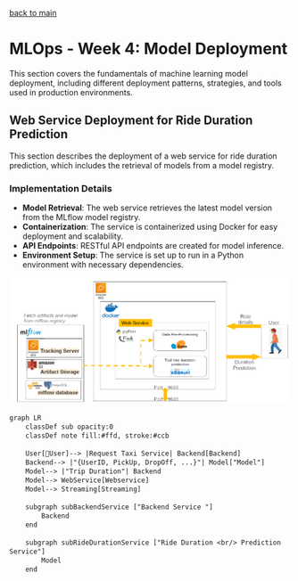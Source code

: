 
[back to main ](../README.md)
# MLOps - Week 4: Model Deployment

This section covers the fundamentals of machine learning model deployment, including different deployment patterns, strategies, and tools used in production environments.

## Web Service Deployment for Ride Duration Prediction
This section describes the deployment of a web service for ride duration prediction, which includes the retrieval of models from a model registry.

### Implementation Details
- **Model Retrieval**: The web service retrieves the latest model version from the MLflow model registry.
- **Containerization**: The service is containerized using Docker for easy deployment and scalability.
- **API Endpoints**: RESTful API endpoints are created for model inference.
- **Environment Setup**: The service is set up to run in a Python environment with necessary dependencies.

![Experiment-Tracking-Visual-Summary](/Visual_Summaries/Deployment_1.png)

```mermaid
graph LR
    classDef sub opacity:0
    classDef note fill:#ffd, stroke:#ccb

    User[👩User]--> |Request Taxi Service| Backend[Backend]
    Backend--> |"{UserID, PickUp, DropOff, ...}"| Model["Model"]
    Model--> |"Trip Duration"| Backend
    Model--> WebService[Webservice]
    Model--> Streaming[Streaming]

    subgraph subBackendService ["Backend Service "]
        Backend
    end

    subgraph subRideDurationService ["Ride Duration <br/> Prediction Service"]
        Model
    end
```
